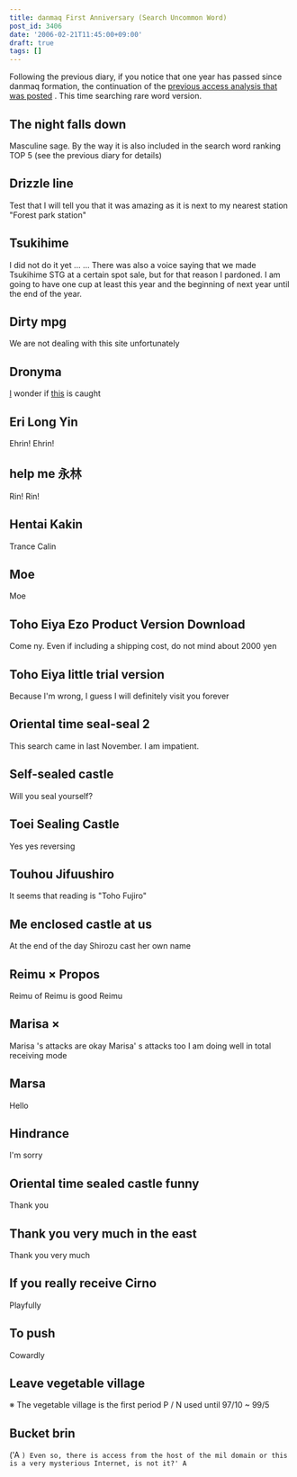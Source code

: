 ```yaml
---
title: danmaq First Anniversary (Search Uncommon Word)
post_id: 3406
date: '2006-02-21T11:45:00+09:00'
draft: true
tags: []
---
```


Following the previous diary, if you notice that one year has passed since danmaq formation, the continuation of the [previous access analysis that was posted](https://danmaq.com/3405) . This time searching rare word version.

## The night falls down

Masculine sage. By the way it is also included in the search word ranking TOP 5 (see the previous diary for details)

## Drizzle line

Test that I will tell you that it was amazing as it is next to my nearest station "Forest park station"

## Tsukihime

I did not do it yet ... ... There was also a voice saying that we made Tsukihime STG at a certain spot sale, but for that reason I pardoned. I am going to have one cup at least this year and the beginning of next year until the end of the year.

## Dirty mpg

We are not dealing with this site unfortunately

## Dronyma

[I](https://danmaq.com/tag/doron) wonder if [this](https://danmaq.com/tag/doron) is caught

## Eri Long Yin

Ehrin! Ehrin!

## help me 永林

Rin! Rin!

## Hentai Kakin

Trance Calin

## Moe

Moe

## Toho Eiya Ezo Product Version Download

Come ny. Even if including a shipping cost, do not mind about 2000 yen

## Toho Eiya little trial version

Because I'm wrong, I guess I will definitely visit you forever

## Oriental time seal-seal 2

This search came in last November. I am impatient.

## Self-sealed castle

Will you seal yourself?

## Toei Sealing Castle

Yes yes reversing

## Touhou Jifuushiro

It seems that reading is "Toho Fujiro"

## Me enclosed castle at us

At the end of the day Shirozu cast her own name

## Reimu × Propos

Reimu of Reimu is good Reimu

## Marisa ×

Marisa 's attacks are okay Marisa' s attacks too I am doing well in total receiving mode

## Marsa

Hello

## Hindrance

I'm sorry

## Oriental time sealed castle funny

Thank you

## Thank you very much in the east

Thank you very much

## If you really receive Cirno

Playfully

## To push

Cowardly

## Leave vegetable village

※ The vegetable village is the first period P / N used until 97/10 ~ 99/5

## Bucket brin

('A `) Even so, there is access from the host of the mil domain or this is a very mysterious Internet, is not it?' A`
